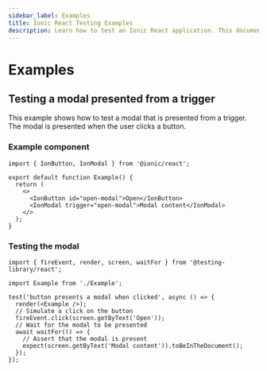 ```yaml
---
sidebar_label: Examples
title: Ionic React Testing Examples
description: Learn how to test an Ionic React application. This document provides examples of how to test different types of components.
---
```


# Examples

## Testing a modal presented from a trigger

This example shows how to test a modal that is presented from a trigger. The modal is presented when the user clicks a button.

### Example component

```tsx title="src/Example.tsx"
import { IonButton, IonModal } from '@ionic/react';

export default function Example() {
  return (
    <>
      <IonButton id="open-modal">Open</IonButton>
      <IonModal trigger="open-modal">Modal content</IonModal>
    </>
  );
}
```

### Testing the modal

```tsx title="src/Example.test.tsx"
import { fireEvent, render, screen, waitFor } from '@testing-library/react';

import Example from './Example';

test('button presents a modal when clicked', async () => {
  render(<Example />);
  // Simulate a click on the button
  fireEvent.click(screen.getByText('Open'));
  // Wait for the modal to be presented
  await waitFor(() => {
    // Assert that the modal is present
    expect(screen.getByText('Modal content')).toBeInTheDocument();
  });
});
```
